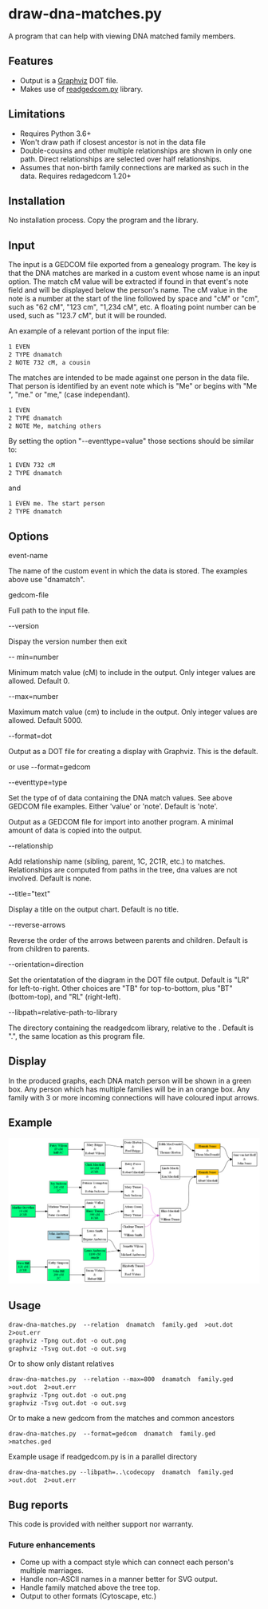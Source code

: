 # draw-dna-matches.py

A program that can help with viewing DNA matched family members.

## Features

- Output is a [Graphviz](https://graphviz.org) DOT file.
- Makes use of [readgedcom.py](https://github.com/johnandrea/readgedcom) library.

## Limitations

- Requires Python 3.6+
- Won't draw path if closest ancestor is not in the data file
- Double-cousins and other multiple relationships are shown in only one path. Direct relationships are selected over half relationships.
- Assumes that non-birth family connections are marked as such in the data. Requires redagedcom 1.20+

## Installation

No installation process. Copy the program and the library.

## Input

The input is a GEDCOM file exported from a genealogy program. The key is that the DNA matches are marked in a custom event whose name is an input option. The match cM value will be extracted if found in that event's note field and will be
displayed below the person's name. The cM value in the note is a number at the start of the line followed by space and "cM" or "cm", such as "62 cM", "123 cm", "1,234 cM", etc. A floating point number can be used, such as "123.7 cM", but it will be rounded.

An example of a relevant portion of the input file:

```
1 EVEN
2 TYPE dnamatch
2 NOTE 732 cM, a cousin
```

The matches are intended to be made against one person in the data file. That person
is identified by an event note which is "Me" or begins with "Me ", "me." or "me," (case independant).

```
1 EVEN
2 TYPE dnamatch
2 NOTE Me, matching others
```

By setting the option "--eventtype=value" those sections should be similar to:

```
1 EVEN 732 cM
2 TYPE dnamatch
```

and

```
1 EVEN me. The start person
2 TYPE dnamatch
```

## Options

event-name

The name of the custom event in which the data is stored. The examples above use "dnamatch".

gedcom-file

Full path to the input file.

--version 

Dispay the version number then exit

-- min=number

Minimum match value (cM) to include in the output. Only integer values are allowed. Default 0.

--max=number

Maximum match value (cm) to include in the output. Only integer values are allowed. Default 5000.

--format=dot

Output as a DOT file for creating a display with Graphviz. This is the default.

or use
--format=gedcom

--eventtype=type

Set the type of of data containing the DNA match values. See above GEDCOM file examples. Either 'value' or 'note'. Default is 'note'.

Output as a GEDCOM file for import into another program. A minimal amount of data is copied into the output. 

--relationship

Add relationship name (sibling, parent, 1C, 2C1R, etc.) to matches. Relationships are computed from paths in the tree, 
dna values are not involved. Default is none.

--title="text"

Display a title on the output chart. Default is no title.

--reverse-arrows

Reverse the order of the arrows between parents and children. Default is from children to parents.

--orientation=direction

Set the orientatation of the diagram in the DOT file output. Default is "LR" for left-to-right.
Other choices are "TB" for top-to-bottom, plus "BT" (bottom-top), and "RL" (right-left).

--libpath=relative-path-to-library

The directory containing the readgedcom library, relative to the . Default is ".", the same location as this program file.


## Display

In the produced graphs, each DNA match person will be shown in a green box. Any person which has multiple families will be in an orange box. Any family with 3 or more incoming connections will have coloured input arrows.

## Example

![Example tree](test-data/test-family.png)

## Usage

```
draw-dna-matches.py  --relation  dnamatch  family.ged  >out.dot  2>out.err
graphviz -Tpng out.dot -o out.png
graphviz -Tsvg out.dot -o out.svg
```

Or to show only distant relatives
```
draw-dna-matches.py  --relation --max=800  dnamatch  family.ged  >out.dot  2>out.err
graphviz -Tpng out.dot -o out.png
graphviz -Tsvg out.dot -o out.svg
```

Or to make a new gedcom from the matches and common ancestors

```
draw-dna-matches.py  --format=gedcom  dnamatch  family.ged  >matches.ged
```

Example usage if readgedcom.py is in a parallel directory

```
draw-dna-matches.py --libpath=..\codecopy  dnamatch  family.ged  >out.dot  2>out.err
```

## Bug reports

This code is provided with neither support nor warranty.

### Future enhancements

- Come up with a compact style which can connect each person's multiple marriages.
- Handle non-ASCII names in a manner better for SVG output.
- Handle family matched above the tree top.
- Output to other formats (Cytoscape, etc.)
